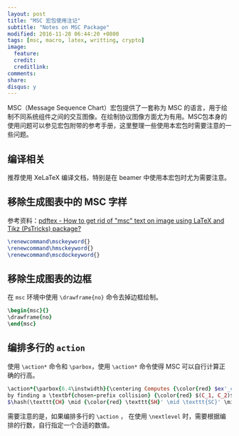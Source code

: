 ```yaml
---
layout: post
title: "MSC 宏包使用注记"
subtitle: "Notes on MSC Package"
modified: 2016-11-28 06:44:20 +0800
tags: [msc, macro, latex, writting, crypto]
image:
  feature: 
  credit: 
  creditlink: 
comments: 
share: 
disqus: y
---
```


MSC（Message Sequence Chart）宏包提供了一套称为 MSC 的语言，用于绘制不同系统组件之间的交互图像。在绘制协议图像方面尤为有用。MSC包本身的使用问题可以参见宏包附带的参考手册，这里整理一些使用本宏包时需要注意的一些问题。

## 编译相关

推荐使用 XeLaTeX 编译文档，特别是在 beamer 中使用本宏包时尤为需要注意。

## 移除生成图表中的 MSC 字样

参考资料：[pdftex - How to get rid of "msc" text on image using LaTeX and Tikz (PsTricks) package?](http://tex.stackexchange.com/questions/335354/how-to-get-rid-of-msc-text-on-image-using-latex-and-tikz-pstricks-package)

```latex
\renewcommand\msckeyword{} 
\renewcommand\hmsckeyword{}
\renewcommand\mscdockeyword{}
```

## 移除生成图表的边框

在 `msc` 环境中使用 `\drawframe{no}` 命令去掉边框绘制。

```ruby
\begin{msc}{}
\drawframe{no}
\end{msc}
```

## 编排多行的 `action`

使用 `\action*` 命令和 `\parbox`，使用 `\action*` 命令使得 MSC 可以自行计算正确的行高。

```ruby
\action*{\parbox{6.4\instwidth}{\centering Computes {\color{red} $ex'_c, dn'$} s.t. $\hash(log^c_1)=\hash(log^s_1)$ \\
by finding a \textbf{chosen-prefix collision} {\color{red} $(C_1, C_2)$} s.t.:  \\
$\hash(\texttt{CH} \mid {\color{red} \texttt{SH}' \mid \texttt{SC}' \mid \texttt{SKE}' \mid \texttt{SCR}'(C_1 \mid -)}) = \hash({\color{red} \texttt{CH}'(n_c, C_2)})$}}{m}
```

需要注意的是，如果编排多行的 `\action` ， 在使用 `\nextlevel` 时，需要根据编排的行数，自行指定一个合适的数值。
